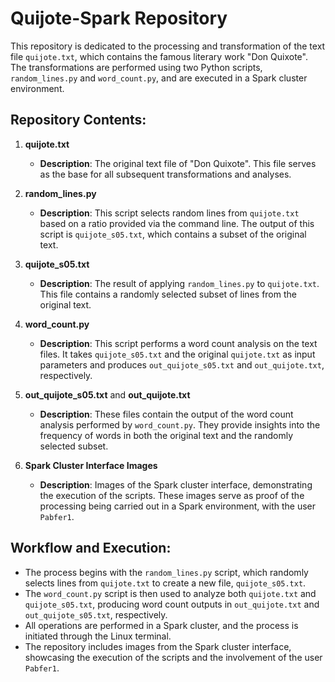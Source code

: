 # Quijote-Spark Repository

This repository is dedicated to the processing and transformation of the text file `quijote.txt`, which contains the famous literary work "Don Quixote". The transformations are performed using two Python scripts, `random_lines.py` and `word_count.py`, and are executed in a Spark cluster environment.

## Repository Contents:

1. **quijote.txt**
   - **Description**: The original text file of "Don Quixote". This file serves as the base for all subsequent transformations and analyses.

2. **random_lines.py**
   - **Description**: This script selects random lines from `quijote.txt` based on a ratio provided via the command line. The output of this script is `quijote_s05.txt`, which contains a subset of the original text.

3. **quijote_s05.txt**
   - **Description**: The result of applying `random_lines.py` to `quijote.txt`. This file contains a randomly selected subset of lines from the original text.

4. **word_count.py**
   - **Description**: This script performs a word count analysis on the text files. It takes `quijote_s05.txt` and the original `quijote.txt` as input parameters and produces `out_quijote_s05.txt` and `out_quijote.txt`, respectively.

5. **out_quijote_s05.txt** and **out_quijote.txt**
   - **Description**: These files contain the output of the word count analysis performed by `word_count.py`. They provide insights into the frequency of words in both the original text and the randomly selected subset.

6. **Spark Cluster Interface Images**
   - **Description**: Images of the Spark cluster interface, demonstrating the execution of the scripts. These images serve as proof of the processing being carried out in a Spark environment, with the user `Pabfer1`.

## Workflow and Execution:

- The process begins with the `random_lines.py` script, which randomly selects lines from `quijote.txt` to create a new file, `quijote_s05.txt`.
- The `word_count.py` script is then used to analyze both `quijote.txt` and `quijote_s05.txt`, producing word count outputs in `out_quijote.txt` and `out_quijote_s05.txt`, respectively.
- All operations are performed in a Spark cluster, and the process is initiated through the Linux terminal.
- The repository includes images from the Spark cluster interface, showcasing the execution of the scripts and the involvement of the user `Pabfer1`.
